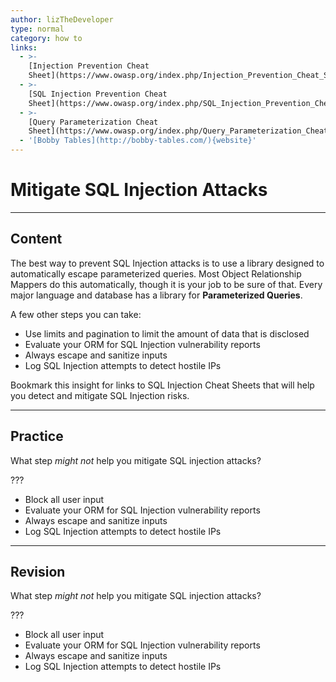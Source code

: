 ```yaml
---
author: lizTheDeveloper
type: normal
category: how to
links:
  - >-
    [Injection Prevention Cheat
    Sheet](https://www.owasp.org/index.php/Injection_Prevention_Cheat_Sheet){website}
  - >-
    [SQL Injection Prevention Cheat
    Sheet](https://www.owasp.org/index.php/SQL_Injection_Prevention_Cheat_Sheet){website}
  - >-
    [Query Parameterization Cheat
    Sheet](https://www.owasp.org/index.php/Query_Parameterization_Cheat_Sheet){website}
  - '[Bobby Tables](http://bobby-tables.com/){website}'
---
```


# Mitigate SQL Injection Attacks


---

## Content

The best way to prevent SQL Injection attacks is to use a library designed to automatically escape parameterized queries. Most Object Relationship Mappers do this automatically, though it is your job to be sure of that. Every major language and database has a library for **Parameterized Queries**.

A few other steps you can take:

* Use limits and pagination to limit the amount of data that is disclosed
* Evaluate your ORM for SQL Injection vulnerability reports
* Always escape and sanitize inputs
* Log SQL Injection attempts to detect hostile IPs

Bookmark this insight for links to SQL Injection Cheat Sheets that will help you detect and mitigate SQL Injection risks.


---

## Practice

What step *might not* help you mitigate SQL injection attacks?

???

* Block all user input
* Evaluate your ORM for SQL Injection vulnerability reports
* Always escape and sanitize inputs
* Log SQL Injection attempts to detect hostile IPs


---

## Revision

What step *might not* help you mitigate SQL injection attacks?

???

* Block all user input
* Evaluate your ORM for SQL Injection vulnerability reports
* Always escape and sanitize inputs
* Log SQL Injection attempts to detect hostile IPs
